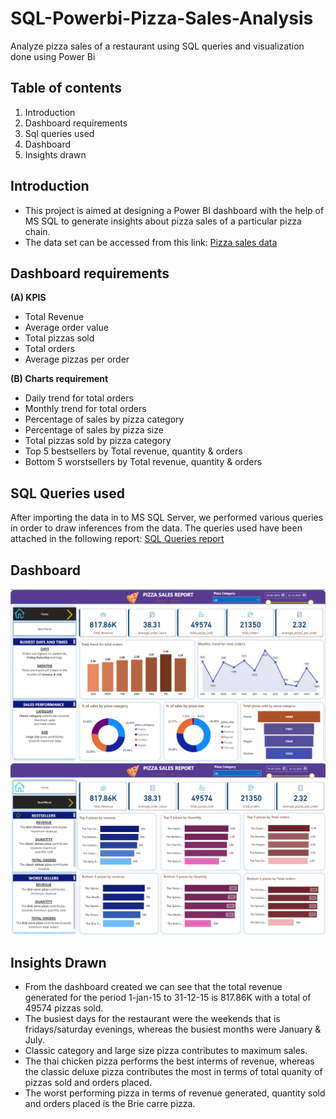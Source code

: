 # SQL-Powerbi-Pizza-Sales-Analysis
Analyze pizza sales of a restaurant using SQL queries and visualization done using Power Bi
## Table of contents

1. Introduction
2. Dashboard requirements
3. Sql queries used
4. Dashboard
5. Insights drawn

## Introduction
* This project is aimed at designing a Power BI dashboard with the help of MS SQL to generate insights about pizza sales of a particular pizza chain.
* The data set can be accessed from this link: [Pizza sales data](https://github.com/GunjanUchil/SQL-Powerbi-Pizza-Sales-Analysis/blob/main/pizza_sales_excel_file.xlsx)

## Dashboard requirements
**(A) KPIS**
* Total Revenue
* Average order value
* Total pizzas sold
* Total orders
* Average pizzas per order
  
**(B) Charts requirement**
* Daily trend for total orders
* Monthly trend for total orders
* Percentage of sales by pizza category
* Percentage of sales by pizza size
* Total pizzas sold by pizza category
* Top 5 bestsellers by Total revenue, quantity & orders
* Bottom 5 worstsellers by Total revenue, quantity & orders

## SQL Queries used
After importing the data in to MS SQL Server, we performed various queries in order to draw inferences from the data.
The queries used have been attached in the following report: [SQL Queries report](https://view.officeapps.live.com/op/view.aspx?src=https%3A%2F%2Fraw.githubusercontent.com%2FGunjanUchil%2FSQL-Powerbi-Pizza-Sales-Analysis%2Fmain%2FPizza%2520sales%2520queries.docx&wdOrigin=BROWSELINK)

## Dashboard
![Home Page](https://github.com/GunjanUchil/SQL-Powerbi-Pizza-Sales-Analysis/blob/main/Home%20page.png)
![Best/Worst](https://github.com/GunjanUchil/SQL-Powerbi-Pizza-Sales-Analysis/blob/main/Best%2Cworst.png)

## Insights Drawn
* From the dashboard created we can see that the total revenue generated for the period 1-jan-15 to 31-12-15 is 817.86K with a total of 49574 pizzas sold.
* The busiest days for the restaurant were the weekends that is fridays/saturday evenings, whereas the busiest months were January & July.
* Classic category and large size pizza contributes to maximum sales.
* The thai chicken pizza performs the best interms of revenue, whereas the classic deluxe pizza contributes the most in terms of total quanity of pizzas sold and orders placed.
* The worst performing pizza in terms of revenue generated, quantity sold and orders placed is the Brie carre pizza.
